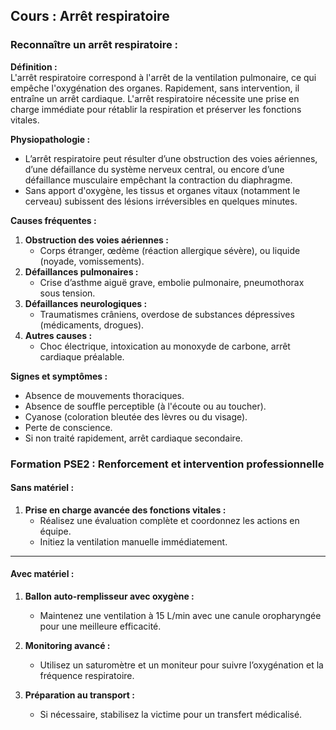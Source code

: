 ## **Cours : Arrêt respiratoire**

### **Reconnaître un arrêt respiratoire :**

**Définition :**  
L'arrêt respiratoire correspond à l'arrêt de la ventilation pulmonaire, ce qui empêche l'oxygénation des organes. Rapidement, sans intervention, il entraîne un arrêt cardiaque. L'arrêt respiratoire nécessite une prise en charge immédiate pour rétablir la respiration et préserver les fonctions vitales.

**Physiopathologie :**

- L’arrêt respiratoire peut résulter d’une obstruction des voies aériennes, d’une défaillance du système nerveux central, ou encore d’une défaillance musculaire empêchant la contraction du diaphragme.
- Sans apport d'oxygène, les tissus et organes vitaux (notamment le cerveau) subissent des lésions irréversibles en quelques minutes.

**Causes fréquentes :**

1. **Obstruction des voies aériennes :**
    - Corps étranger, œdème (réaction allergique sévère), ou liquide (noyade, vomissements).
2. **Défaillances pulmonaires :**
    - Crise d’asthme aiguë grave, embolie pulmonaire, pneumothorax sous tension.
3. **Défaillances neurologiques :**
    - Traumatismes crâniens, overdose de substances dépressives (médicaments, drogues).
4. **Autres causes :**
    - Choc électrique, intoxication au monoxyde de carbone, arrêt cardiaque préalable.

**Signes et symptômes :**

- Absence de mouvements thoraciques.
- Absence de souffle perceptible (à l'écoute ou au toucher).
- Cyanose (coloration bleutée des lèvres ou du visage).
- Perte de conscience.
- Si non traité rapidement, arrêt cardiaque secondaire.

### **Formation PSE2 : Renforcement et intervention professionnelle**

#### **Sans matériel :**

1. **Prise en charge avancée des fonctions vitales :**
    - Réalisez une évaluation complète et coordonnez les actions en équipe.
    - Initiez la ventilation manuelle immédiatement.

---

#### **Avec matériel :**

1. **Ballon auto-remplisseur avec oxygène :**
    
    - Maintenez une ventilation à 15 L/min avec une canule oropharyngée pour une meilleure efficacité.
2. **Monitoring avancé :**
    
    - Utilisez un saturomètre et un moniteur pour suivre l’oxygénation et la fréquence respiratoire.
3. **Préparation au transport :**
    
    - Si nécessaire, stabilisez la victime pour un transfert médicalisé.